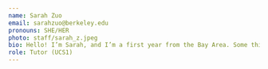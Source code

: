 ```yaml
---
name: Sarah Zuo
email: sarahzuo@berkeley.edu
pronouns: SHE/HER
photo: staff/sarah_z.jpeg
bio: Hello! I’m Sarah, and I’m a first year from the Bay Area. Some things I like include going on walks, reading, and baking :) 
role: Tutor (UCS1)
---
```

